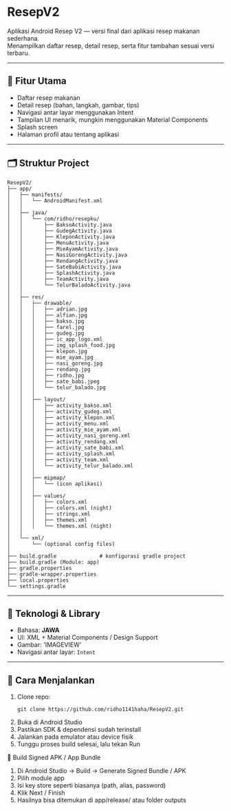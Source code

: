 # ResepV2

Aplikasi Android Resep V2 — versi final dari aplikasi resep makanan sederhana.  
Menampilkan daftar resep, detail resep, serta fitur tambahan sesuai versi terbaru.

---

## 📱 Fitur Utama

- Daftar resep makanan  
- Detail resep (bahan, langkah, gambar, tips)  
- Navigasi antar layar menggunakan Intent  
- Tampilan UI menarik, mungkin menggunakan Material Components  
- Splash screen  
- Halaman profil atau tentang aplikasi   

---

## 🗂️ Struktur Project

```
ResepV2/
├── app/
│   ├── manifests/
│   │   └── AndroidManifest.xml
│   │
│   ├── java/
│   │   └── com/ridho/resepku/
│   │       ├── BaksoActivity.java
│   │       ├── GudegActivity.java
│   │       ├── KleponActivity.java
│   │       ├── MenuActivity.java
│   │       ├── MieAyamActivity.java
│   │       ├── NasiGorengActivity.java
│   │       ├── RendangActivity.java
│   │       ├── SateBabiActivity.java
│   │       ├── SplashActivity.java
│   │       ├── TeamActivity.java
│   │       └── TelurBaladoActivity.java
│   │
│   ├── res/
│   │   ├── drawable/
│   │   │   ├── adrian.jpg
│   │   │   ├── alfian.jpg
│   │   │   ├── bakso.jpg
│   │   │   ├── farel.jpg
│   │   │   ├── gudeg.jpg
│   │   │   ├── ic_app_logo.xml
│   │   │   ├── img_splash_food.jpg
│   │   │   ├── klepon.jpg
│   │   │   ├── mie_ayam.jpg
│   │   │   ├── nasi_goreng.jpg
│   │   │   ├── rendang.jpg
│   │   │   ├── ridho.jpg
│   │   │   ├── sate_babi.jpeg
│   │   │   └── telur_balado.jpg
│   │   │
│   │   ├── layout/
│   │   │   ├── activity_bakso.xml
│   │   │   ├── activity_gudeg.xml
│   │   │   ├── activity_klepon.xml
│   │   │   ├── activity_menu.xml
│   │   │   ├── activity_mie_ayam.xml
│   │   │   ├── activity_nasi_goreng.xml
│   │   │   ├── activity_rendang.xml
│   │   │   ├── activity_sate_babi.xml
│   │   │   ├── activity_splash.xml
│   │   │   ├── activity_team.xml
│   │   │   └── activity_telur_balado.xml
│   │   │
│   │   ├── mipmap/
│   │   │   └── (icon aplikasi)
│   │   │
│   │   ├── values/
│   │   │   ├── colors.xml
│   │   │   ├── colors.xml (night)
│   │   │   ├── strings.xml
│   │   │   ├── themes.xml
│   │   │   └── themes.xml (night)
│   │
│   └── xml/
│       └── (optional config files)
│
├── build.gradle              # konfigurasi gradle project
├── build.gradle (Module: app)
├── gradle.properties
├── gradle-wrapper.properties
├── local.properties
└── settings.gradle
```


---

## 🔧 Teknologi & Library

- Bahasa: **JAWA**  
- UI: XML + Material Components / Design Support   
- Gambar: 'IMAGEVIEW'
- Navigasi antar layar: `Intent`  

---

## 🚀 Cara Menjalankan

1. Clone repo:  
   ```
   git clone https://github.com/ridho1141haha/ResepV2.git
2. Buka di Android Studio
3. Pastikan SDK & dependensi sudah terinstall
4. Jalankan pada emulator atau device fisik
5. Tunggu proses build selesai, lalu tekan Run

🔐 Build Signed APK / App Bundle
1. Di Android Studio → Build → Generate Signed Bundle / APK
2. Pilih module app
3. Isi key store seperti biasanya (path, alias, password)
4. Klik Next / Finish
5. Hasilnya bisa ditemukan di app/release/ atau folder outputs

